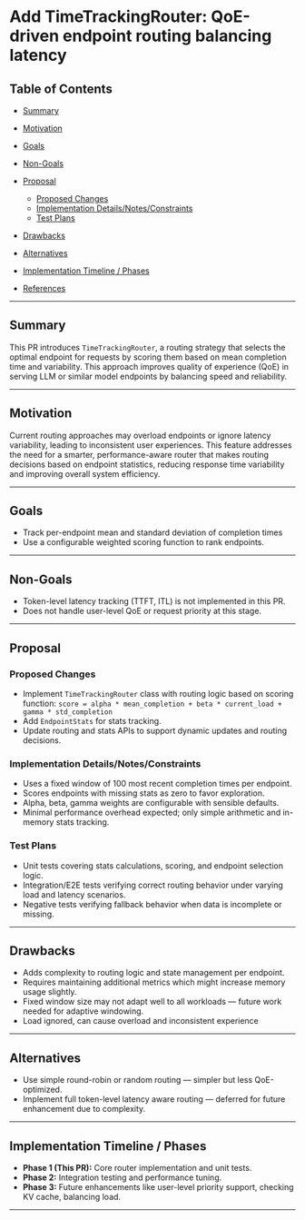 # Add TimeTrackingRouter: QoE-driven endpoint routing balancing latency

## Table of Contents

* [Summary](#summary)
* [Motivation](#motivation)
* [Goals](#goals)
* [Non-Goals](#non-goals)
* [Proposal](#proposal)

  * [Proposed Changes](#proposed-changes)
  * [Implementation Details/Notes/Constraints](#implementation-detailsnotesconstraints)
  * [Test Plans](#test-plans)
* [Drawbacks](#drawbacks)
* [Alternatives](#alternatives)
* [Implementation Timeline / Phases](#implementation-timeline--phases)
* [References](#references)

---

## Summary

This PR introduces `TimeTrackingRouter`, a routing strategy that selects the optimal endpoint for requests by scoring them based on mean completion time and variability. This approach improves quality of experience (QoE) in serving LLM or similar model endpoints by balancing speed and reliability.

---

## Motivation

Current routing approaches may overload endpoints or ignore latency variability, leading to inconsistent user experiences. This feature addresses the need for a smarter, performance-aware router that makes routing decisions based on endpoint statistics, reducing response time variability and improving overall system efficiency.

---

## Goals

* Track per-endpoint mean and standard deviation of completion times
* Use a configurable weighted scoring function to rank endpoints.

---

## Non-Goals

* Token-level latency tracking (TTFT, ITL) is not implemented in this PR.
* Does not handle user-level QoE or request priority at this stage.

---

## Proposal

### Proposed Changes

* Implement `TimeTrackingRouter` class with routing logic based on scoring function:
  `score = alpha * mean_completion + beta * current_load + gamma * std_completion`
* Add `EndpointStats` for stats tracking.
* Update routing and stats APIs to support dynamic updates and routing decisions.

### Implementation Details/Notes/Constraints

* Uses a fixed window of 100 most recent completion times per endpoint.
* Scores endpoints with missing stats as zero to favor exploration.
* Alpha, beta, gamma weights are configurable with sensible defaults.
* Minimal performance overhead expected; only simple arithmetic and in-memory stats tracking.

### Test Plans

* Unit tests covering stats calculations, scoring, and endpoint selection logic.
* Integration/E2E tests verifying correct routing behavior under varying load and latency scenarios.
* Negative tests verifying fallback behavior when data is incomplete or missing.

---

## Drawbacks

* Adds complexity to routing logic and state management per endpoint.
* Requires maintaining additional metrics which might increase memory usage slightly.
* Fixed window size may not adapt well to all workloads — future work needed for adaptive windowing.
* Load ignored, can cause overload and inconsistent experience

---

## Alternatives

* Use simple round-robin or random routing — simpler but less QoE-optimized.
* Implement full token-level latency aware routing — deferred for future enhancement due to complexity.

---

## Implementation Timeline / Phases

* **Phase 1 (This PR):** Core router implementation and unit tests.
* **Phase 2:** Integration testing and performance tuning.
* **Phase 3:** Future enhancements like user-level priority support, checking KV cache, balancing load.

---